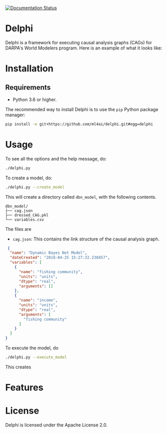 [![Documentation Status](https://readthedocs.org/projects/delphi-framework/badge/?version=latest)](http://delphi-framework.readthedocs.io/en/latest/?badge=latest)

# Delphi

Delphi is a framework for executing causal analysis graphs (CAGs) for DARPA's
World Modelers program. Here is an example of what it looks like:

# Installation

## Requirements

- Python 3.6 or higher.

The recommended way to install Delphi is to use the `pip` Python package
manager:

```bash
pip install -e git+https://github.com/ml4ai/delphi.git#egg=delphi
```

# Usage

To see all the options and the help message, do:

```bash
./delphi.py
```

To create a model, do:

```bash
./delphi.py --create_model
```

This will create a directory called `dbn_model`, with the following contents. 


```shell
dbn_model/
├── cag.json
├── dressed_CAG.pkl
└── variables.csv
```

The files are
- `cag.json`: This contains the link structure of the causal analysis graph.

```json
 {
  "name": "Dynamic Bayes Net Model",
  "dateCreated": "2018-04-25 15:27:32.230457",
  "variables": [
    {
      "name": "fishing community",
      "units": "units",
      "dtype": "real",
      "arguments": []
    },
    {
      "name": "income",
      "units": "units",
      "dtype": "real",
      "arguments": [
        "fishing community"
      ]
    }
  ]
} 
```

To execute the model, do

```bash
./delphi.py --execute_model
```

This creates 

# Features

# License 

Delphi is licensed under the Apache License 2.0.
